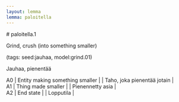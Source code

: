 ```yaml
---
layout: lemma
lemma: paloitella
---
```


<div class="sense">
# <span class="sensename">paloitella.1</span>

<span class="description">Grind, crush (into something smaller)</span>

(tags: seed:jauhaa, model:grind.01)

<span class="description">Jauhaa, pienentää</span>

A0 | Entity making something smaller |   | Taho, joka pienentää jotain |  
A1 | Thing made smaller |   | Pienennetty asia |  
A2 | End state |   | Lopputila |  

</div>

